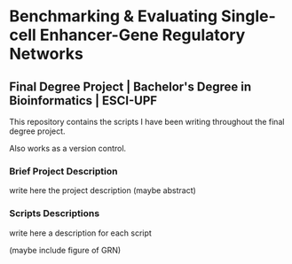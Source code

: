 # Benchmarking & Evaluating Single-cell Enhancer-Gene Regulatory Networks 

## Final Degree Project | Bachelor's Degree in Bioinformatics | ESCI-UPF

This repository contains the scripts I have been writing throughout the final degree project. 

Also works as a version control.

### Brief Project Description

write here the project description (maybe abstract)

### Scripts Descriptions

write here a description for each script

(maybe include figure of GRN)
